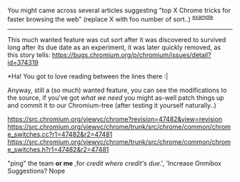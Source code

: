 You might came across several articles suggesting "top X Chrome tricks for faster browsing the web" (replace X with foo number of sort..) <sup><a href="http://www.howtogeek.com/howto/the-geek-blog/increase-google-chromes-omnibox-popup-suggestion-count-with-an-undocumented-switch" target="_blank">example</a></sup>
<!--more-->
<hr/>
This much wanted feature was cut sort after it was discovered to survived long after its due date as an experiment, it was later quickly removed, as this story tells: <a href="https://bugs.chromium.org/p/chromium/issues/detail?id=374319" target="_blank">https://bugs.chromium.org/p/chromium/issues/detail?id=374319</a>

*Ha! You got to love reading between the lines there :|

Anyway, still a (so much) wanted feature, you can see the modifications to the source, if you've got *what we need* you might as-well patch things up and commit it to our Chromium-tree (after testing it yourself naturally..)

<a href="https://src.chromium.org/viewvc/chrome?revision=47482&view=revision" target="_blank">https://src.chromium.org/viewvc/chrome?revision=47482&view=revision</a>
<a href="https://src.chromium.org/viewvc/chrome/trunk/src/chrome/common/chrome_switches.cc?r1=47482&r2=47481" target="_blank">https://src.chromium.org/viewvc/chrome/trunk/src/chrome/common/chrome_switches.cc?r1=47482&r2=47481</a>
<a href="https://src.chromium.org/viewvc/chrome/trunk/src/chrome/common/chrome_switches.h?r1=47482&r2=47481" target="_blank">https://src.chromium.org/viewvc/chrome/trunk/src/chrome/common/chrome_switches.h?r1=47482&r2=47481</a>

"ping" the team <strong>or me</strong> ,for <em>credit where credit's due</em>.', 'Increase Onmibox Suggestions? Nope